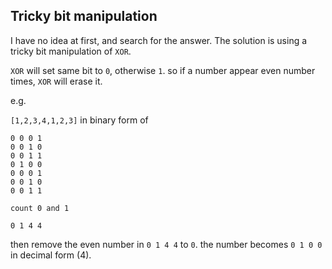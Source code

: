 ## Tricky bit manipulation

I have no idea at first, and search for the answer. The solution is using a tricky bit manipulation of `XOR`.

`XOR` will set same bit to `0`, otherwise `1`. so if a number appear even number times, `XOR` will erase it.

e.g.

`[1,2,3,4,1,2,3]` in binary form of


```
0 0 0 1
0 0 1 0 
0 0 1 1 
0 1 0 0
0 0 0 1
0 0 1 0
0 0 1 1

count 0 and 1

0 1 4 4 

```

then remove the even number in `0 1 4 4` to `0`. the number becomes `0 1 0 0` in decimal form (4).

